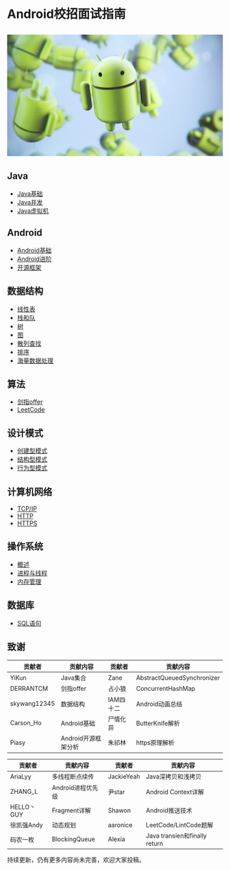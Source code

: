 # Android校招面试指南

## ![](/assets/page_icon.jpg)

## Java

* [Java基础](/java/basis.md)
* [Java并发](/java/concurrence.md)
* [Java虚拟机](/java/virtual-machine.md)

## Android

* [Android基础](/android/basis.md)
* [Android进阶](/android/advance.md)
* [开源框架](/android/open-source-framework.md)

## 数据结构

* [线性表](/data-structure/linear-list.md)
* [栈和队](/data-structure/stack-queue.md)
* [树](/data-structure/tree.md)
* [图](/data-structure/graph.md)
* [散列查找](/data-structure/hash.md)
* [排序](/data-structure/sort.md)
* [海量数据处理](/data-structure/mass_data_processing.md)

## 算法

* [剑指offer](/algorithm/For-offer.md)
* [LeetCode](/algorithm/leetcode.md)

## 设计模式

* [创建型模式](/design-mode/Builder-Pattern.md)
* [结构型模式](/design-mode/Structural-Patterns.md)
* [行为型模式](/design-mode/Behavioral-Pattern.md)

## 计算机网络

* [TCP/IP](/computer-networks/tcpip.md)
* [HTTP](/computer-networks/http.md)
* [HTTPS](/computer-networks/https.md)

## 操作系统

- [概述](/operating-system/summarize.md)
- [进程与线程](/operating-system/process-thread.md)
- [内存管理](/operating-system/memory-management.md)

## 数据库

- [SQL语句](/sql/SQL.md)

## 致谢

| 贡献者          | 贡献内容          | 贡献者    | 贡献内容                       |
| ------------ | ------------- | ------ | -------------------------- |
| YiKun        | Java集合        | Zane   | AbstractQueuedSynchronizer |
| DERRANTCM    | 剑指offer       | 占小狼    | ConcurrentHashMap          |
| skywang12345 | 数据结构          | IAM四十二 | Android动画总结                |
| Carson_Ho    | Android基础     | 尸情化异   | ButterKnife解析              |
| Piasy        | Android开源框架分析 | 朱祁林    | https原理解析                  |

| 贡献者       | 贡献内容          | 贡献者        | 贡献内容                         |
| --------- | ------------- | ---------- | ---------------------------- |
| AriaLyy   | 多线程断点续传       | JackieYeah | Java深拷贝和浅拷贝                  |
| ZHANG_L   | Android进程优先级  | 尹star      | Android Context详解            |
| HELLO丶GUY | Fragment详解    | Shawon     | Android推送技术                  |
| 徐凯强Andy   | 动态规划          | aaronice   | LeetCode/LintCode题解          |
| 码农一枚      | BlockingQueue | Alexia     | Java transien和finally return |

持续更新，仍有更多内容尚未完善，欢迎大家投稿。